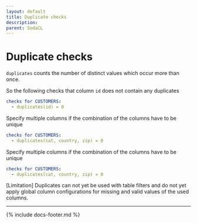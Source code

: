 ```yaml
---
layout: default
title: Duplicate checks
description: 
parent: SodaCL
---
```


# Duplicate checks

`duplicates` counts the number of distinct values which occur more than once.

So the following checks that column `id` does not contain any duplicates
```yaml
checks for CUSTOMERS:
  - duplicates(id) = 0
```

Specify multiple columns if the combination of the columns have to be unique
```yaml
checks for CUSTOMERS:
  - duplicates(cat, country, zip) = 0
```

Specify multiple columns if the combination of the columns have to be unique
```yaml
checks for CUSTOMERS:
  - duplicates(cat, country, zip) = 0
```

[Limitation] Duplicates can not yet be used with table filters and do not yet apply global column configurations for missing and valid values of the used columns.

---
{% include docs-footer.md %}